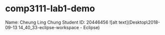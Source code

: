 # comp3111-lab1-demo
Name: Cheung Ling Chung
Student ID: 20446456
![alt text](Desktop\2018-09-13 14_40_33-eclipse-workspace - Eclipse)
